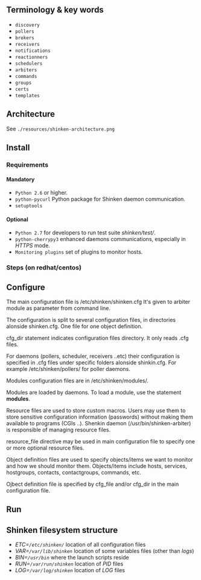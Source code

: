 ## Terminology & key words

- `discovery`
- `pollers`
- `brokers`
- `receivers`
- `notifications`
- `reactionners`
- `schedulers`
- `arbiters`
- `commands`
- `groups`
- `certs`
- `templates`

## Architecture
See `./resources/shinken-architecture.png`

## Install

### Requirements

#### Mandatory
- `Python 2.6` or higher.
- `python-pycurl` Python package for Shinken daemon communication.
- `setuptools`

#### Optional
- `Python 2.7` for developers to run test suite _shinken/test/_.
- `python-cherrypy3` enhanced daemons communications, especially in _HTTPS_
  mode.
- `Monitoring plugins` set of plugins to monitor hosts.

### Steps (on redhat/centos)

## Configure

The main configuration file is /etc/shinken/shinken.cfg
It's given to arbiter module as parameter from command line.

The configuration is split to several configuration files, in directories
alonside shinken.cfg. One file for one object definition.

cfg\_dir statement indicates configuration files directory. It only reads .cfg
files.

For daemons (pollers, scheduler, receivers ..etc) their configuration is
specified in .cfg files under specific folders alonside shinkin.cfg. For
example /etc/shinken/pollers/ for poller daemons.

Modules configuration files are in /etc/shinken/modules/.

Modules are loaded by daemons. To load a module, use the statement __modules__.

Resource files are used to store custom macros. Users may use them to store
sensitive configuration information (passwords) without making them available
to programs (CGIs ..). Shenkin daemon (/usr/bin/shinken-arbiter) is responsible
of managing resource files.

resource\_file directive may be used in main configuration file to specify one
or more optional resource files.

Object definition files are used to specify objects/items we want to monitor and how
we should monitor them. Objects/items include hosts, services, hostgroups,
contacts, contactgroups, commands, etc.

Ojbect definition file is specified by cfg\_file and/or cfg\_dir in the main
configuration file.


## Run 

## Shinken filesystem structure
- _ETC=`/etc/shinken/`_ location of all configuration files
- _VAR=`/var/lib/shinken`_ location of some variables files (other than _logs_)
- _BIN=`/usr/bin`_ where the launch scripts reside
- _RUN=`/var/run/shinken`_ location of _PID_ files
- _LOG=`/var/log/shinken`_ location of _LOG_ files


